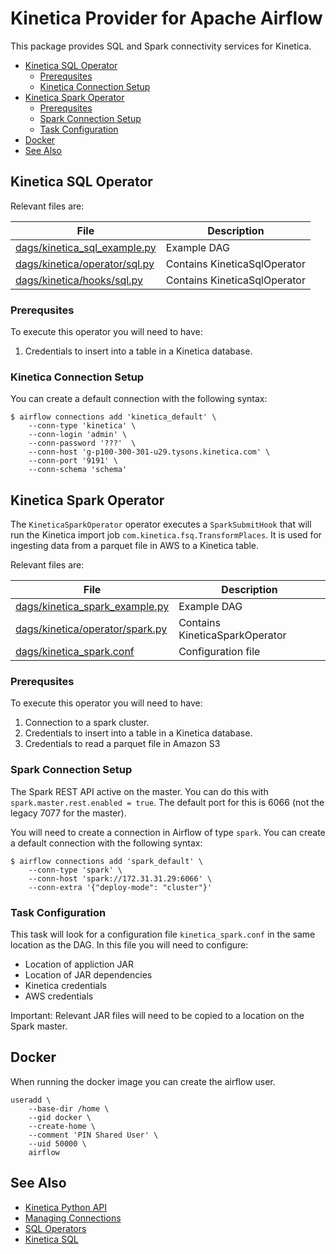 # Kinetica Provider for Apache Airflow

This package provides SQL and Spark connectivity services for Kinetica.

- [Kinetica SQL Operator](#kinetica-sql-operator)
    - [Prerequsites](#prerequsites)
    - [Kinetica Connection Setup](#kinetica-connection-setup)
- [Kinetica Spark Operator](#kinetica-spark-operator)
    - [Prerequsites](#prerequsites-1)
    - [Spark Connection Setup](#spark-connection-setup)
    - [Task Configuration](#task-configuration)
- [Docker](#docker)
- [See Also](#see-also)

## Kinetica SQL Operator

Relevant files are:

| File      | Description |
| ----------- | ----------- |
| [dags/kinetica_sql_example.py](dags/kinetica_sql_example.py)    | Example DAG |
| [dags/kinetica/operator/sql.py](dags/kinetica/operator/sql.py)  | Contains KineticaSqlOperator |
| [dags/kinetica/hooks/sql.py](dags/kinetica/operator/sql.py)     | Contains KineticaSqlOperator |

### Prerequsites

To execute this operator you will need to have:
1. Credentials to insert into a table in a Kinetica database.

### Kinetica Connection Setup

You can create a default connection with the following syntax:

```
$ airflow connections add 'kinetica_default' \
    --conn-type 'kinetica' \
    --conn-login 'admin' \
    --conn-password '???'  \
    --conn-host 'g-p100-300-301-u29.tysons.kinetica.com' \
    --conn-port '9191' \
    --conn-schema 'schema'
```

## Kinetica Spark Operator

The `KineticaSparkOperator` operator executes a `SparkSubmitHook` that will run the Kinetica import job `com.kinetica.fsq.TransformPlaces`. It is used for ingesting data from a parquet file in AWS to a Kinetica table.

Relevant files are:

| File      | Description |
| ----------- | ----------- |
| [dags/kinetica_spark_example.py](dags/kinetica_spark_example.py)    | Example DAG |
| [dags/kinetica/operator/spark.py](dags/kinetica/operator/spark.py)  | Contains KineticaSparkOperator |
| [dags/kinetica_spark.conf](dags/kinetica_spark.conf)  | Configuration file |

### Prerequsites

To execute this operator you will need to have:

1. Connection to a spark cluster.
2. Credentials to insert into a table in a Kinetica database.
3. Credentials to read a parquet file in Amazon S3

### Spark Connection Setup

The Spark REST API active on the master. You can do this with `spark.master.rest.enabled = true`. The default port for this is 6066 (not the legacy 7077 for the master). 

You will need to create a connection in Airflow of type `spark`. You can create a default connection with the following syntax:

```
$ airflow connections add 'spark_default' \
    --conn-type 'spark' \
    --conn-host 'spark://172.31.31.29:6066' \
    --conn-extra '{"deploy-mode": "cluster"}'
```

### Task Configuration

This task will look for a configuration file `kinetica_spark.conf` in the same location as the DAG. In this file you will need to configure:

* Location of appliction JAR
* Location of JAR dependencies
* Kinetica credentials
* AWS credentials

Important: Relevant JAR files will need to be copied to a location on the Spark master.

## Docker

When running the docker image you can create the airflow user.

```
useradd \
    --base-dir /home \
    --gid docker \
    --create-home \
    --comment 'PIN Shared User' \
    --uid 50000 \
    airflow
```

## See Also

* [Kinetica Python API](https://docs.kinetica.com/7.1/api/python/)
* [Managing Connections](https://airflow.incubator.apache.org/docs/apache-airflow/stable/howto/connection.html)
* [SQL Operators](https://airflow.apache.org/docs/apache-airflow-providers-common-sql/stable/operators.html)
* [Kinetica SQL](https://docs.kinetica.com/7.1/sql/)
